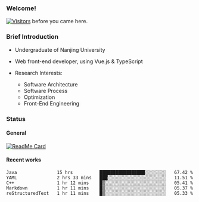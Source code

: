 ### Welcome!

[![Visitors](https://visitor-badge.laobi.icu/badge?page_id=HermitSun.HermitSun)]() before you came here.

### Brief Introduction

- Undergraduate of Nanjing University

- Web front-end developer, using Vue.js & TypeScript

- Research Interests: 
  - Software Architecture
  - Software Process
  - Optimization
  - Front-End Engineering

### Status

#### General

[![ReadMe Card](https://github-readme-stats.hermitsun.vercel.app/api?username=HermitSun&count_private=true&show_icons=true)]()

#### Recent works

<!--START_SECTION:waka-->
```text
Java               15 hrs          █████████████████░░░░░░░░   67.42 % 
YAML               2 hrs 33 mins   ███░░░░░░░░░░░░░░░░░░░░░░   11.51 % 
C++                1 hr 12 mins    █▒░░░░░░░░░░░░░░░░░░░░░░░   05.41 % 
Markdown           1 hr 11 mins    █▒░░░░░░░░░░░░░░░░░░░░░░░   05.37 % 
reStructuredText   1 hr 11 mins    █▒░░░░░░░░░░░░░░░░░░░░░░░   05.33 % 
```
<!--END_SECTION:waka-->
